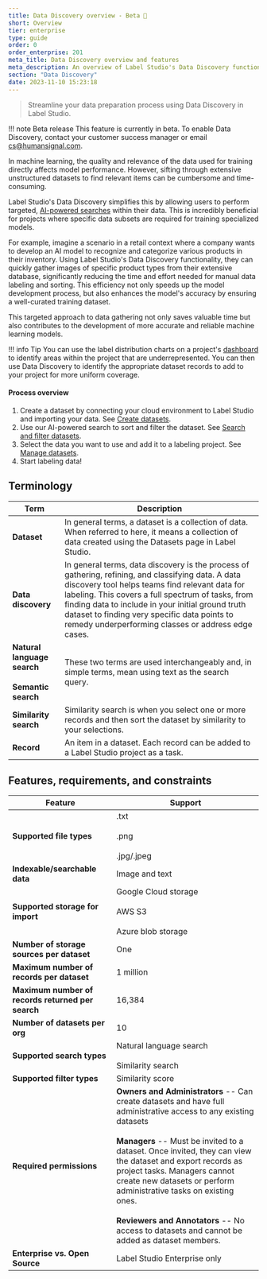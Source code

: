 ```yaml
---
title: Data Discovery overview - Beta 🧪
short: Overview
tier: enterprise
type: guide
order: 0
order_enterprise: 201
meta_title: Data Discovery overview and features
meta_description: An overview of Label Studio's Data Discovery functionality, including features and limitations. 
section: "Data Discovery"
date: 2023-11-10 15:23:18
---
```


> Streamline your data preparation process using Data Discovery in Label Studio. 

!!! note Beta release
    This feature is currently in beta. To enable Data Discovery, contact your customer success manager or email [cs@humansignal.com](mailto:cs@humansignal.com). 

In machine learning, the quality and relevance of the data used for training directly affects model performance. However, sifting through extensive unstructured datasets to find relevant items can be cumbersome and time-consuming. 

Label Studio's Data Discovery simplifies this by allowing users to perform targeted, [AI-powered searches](dataset_search) within their data. This is incredibly beneficial for projects where specific data subsets are required for training specialized models.

For example, imagine a scenario in a retail context where a company wants to develop an AI model to recognize and categorize various products in their inventory. Using Label Studio's Data Discovery functionality, they can quickly gather images of specific product types from their extensive database, significantly reducing the time and effort needed for manual data labeling and sorting. This efficiency not only speeds up the model development process, but also enhances the model's accuracy by ensuring a well-curated training dataset.

This targeted approach to data gathering not only saves valuable time but also contributes to the development of more accurate and reliable machine learning models.

!!! info Tip
    You can use the label distribution charts on a project's [dashboard](dashboards) to identify areas within the project that are underrepresented. You can then use Data Discovery to identify the appropriate dataset records to add to your project for more uniform coverage.


#### Process overview

1. Create a dataset by connecting your cloud environment to Label Studio and importing your data. See [Create datasets](dataset_create). 
2. Use our AI-powered search to sort and filter the dataset. See [Search and filter datasets](dataset_search). 
3. Select the data you want to use and add it to a labeling project. See [Manage datasets](dataset_manage). 
4. Start labeling data! 

## Terminology

| Term | Description |
| --- | --- |
| **Dataset** | In general terms, a dataset is a collection of data. <br>When referred to here, it means a collection of data created using the Datasets page in Label Studio. |
| **Data discovery** | In general terms, data discovery is the process of gathering, refining, and classifying data. A data discovery tool helps teams find relevant data for labeling. This covers a full spectrum of tasks, from finding data to include in your initial ground truth dataset to finding very specific data points to remedy underperforming classes or address edge cases.  |
| **Natural language search** <br><br>**Semantic search**| These two terms are used interchangeably and, in simple terms, mean using text as the search query.|
| **Similarity search** | Similarity search is when you select one or more records and then sort the dataset by similarity to your selections. |
| **Record** | An item in a dataset. Each record can be added to a Label Studio project as a task. |


## Features, requirements, and constraints

<div class="noheader rowheader">

| Feature | Support |
| --- | --- |
| **Supported file types** | .txt <br><br>.png <br><br>.jpg/.jpeg |
| **Indexable/searchable data** | Image and text |
| **Supported storage for import** | Google Cloud storage <br><br>AWS S3 <br><br>Azure blob storage |
| **Number of storage sources per dataset** | One |
| **Maximum number of records per dataset** | 1 million |
| **Maximum number of records returned per search** | 16,384 |
| **Number of datasets per org** | 10 |
| **Supported search types** | Natural language search <br><br>Similarity search |
| **Supported filter types** | Similarity score |
| **Required permissions** | **Owners and Administrators** -- Can create datasets and have full administrative access to any existing datasets <br><br>**Managers** -- Must be invited to a dataset. Once invited, they can view the dataset and export records as project tasks. Managers cannot create new datasets or perform administrative tasks on existing ones. <br><br>**Reviewers and Annotators** -- No access to datasets and cannot be added as dataset members.  |
| **Enterprise vs. Open Source** | Label Studio Enterprise only |

</div>



